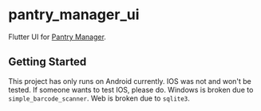 # pantry_manager_ui

Flutter UI for [Pantry Manager](https://github.com/senbeiwabaka/pantry-manager-api).

## Getting Started

This project has only runs on Android currently. IOS was not and won't be tested. If someone wants to test IOS, please do. Windows is broken due to `simple_barcode_scanner`. Web is broken due to `sqlite3`.
